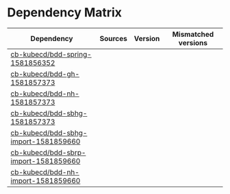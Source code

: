 # Dependency Matrix

Dependency | Sources | Version | Mismatched versions
---------- | ------- | ------- | -------------------
[cb-kubecd/bdd-spring-1581856352](https://github.com/cb-kubecd/bdd-spring-1581856352.git) |  | []() | 
[cb-kubecd/bdd-gh-1581857373](https://github.com/cb-kubecd/bdd-gh-1581857373.git) |  | []() | 
[cb-kubecd/bdd-nh-1581857373](https://github.com/cb-kubecd/bdd-nh-1581857373.git) |  | []() | 
[cb-kubecd/bdd-sbhg-1581857373](https://github.com/cb-kubecd/bdd-sbhg-1581857373.git) |  | []() | 
[cb-kubecd/bdd-sbhg-import-1581859660](https://github.com/cb-kubecd/bdd-sbhg-import-1581859660.git) |  | []() | 
[cb-kubecd/bdd-sbrp-import-1581859660](https://github.com/cb-kubecd/bdd-sbrp-import-1581859660.git) |  | []() | 
[cb-kubecd/bdd-nh-import-1581859660](https://github.com/cb-kubecd/bdd-nh-import-1581859660.git) |  | []() | 
